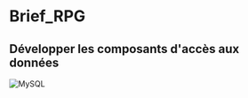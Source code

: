 # Brief_RPG
## Développer les composants d'accès aux données  
![MySQL](https://img.shields.io/badge/mysql-%2300f.svg?style=for-the-badge&logo=mysql&logoColor=white)
                                                
